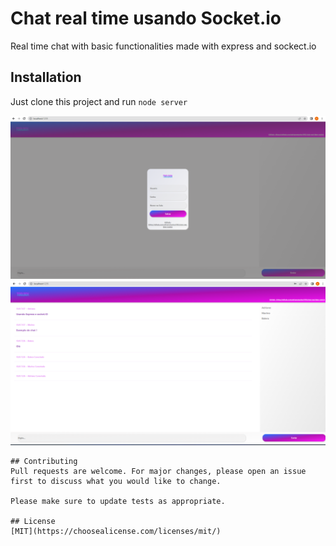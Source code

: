 # Chat real time usando Socket.io

Real time chat with basic functionalities made with express and sockect.io

## Installation

Just clone this project and run ```node server```


<img src="/Public/Img/img_1.png" alt="Login" title="Login">

<img src="/Public/Img/img_2.png" alt="Main" title="Main">

```
## Contributing
Pull requests are welcome. For major changes, please open an issue first to discuss what you would like to change.

Please make sure to update tests as appropriate.

## License
[MIT](https://choosealicense.com/licenses/mit/)